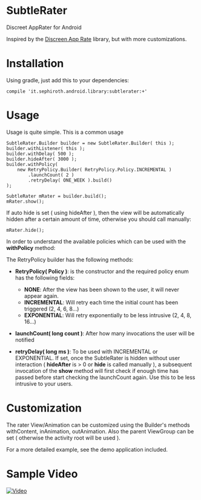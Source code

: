 SubtleRater
===========

Discreet AppRater for Android

Inspired by the [Discreen App Rate][1] library, but with more customizations.

# Installation
Using gradle, just add this to your dependencies:

	compile 'it.sephiroth.android.library:subtlerater:+'


# Usage
Usage is quite simple. This is a common usage

    SubtleRater.Builder builder = new SubtleRater.Builder( this );
    builder.withListener( this );
	builder.withDelay( 500 );
	builder.hideAfter( 3000 );
	builder.withPolicy( 
		new RetryPolicy.Builder( RetryPolicy.Policy.INCREMENTAL )
			.launchCount( 2 )
			.retryDelay( ONE_WEEK ).build()
	);
	
	SubtleRater mRater = builder.build();
	mRater.show();
	
If auto hide is set ( using hideAfter ), then the view will be automatically hidden after a certain amount of time, otherwise you should call manually:

	mRater.hide();
	
In order to understand the available policies which can be used with the **withPolicy** method:

The RetryPolicy builder has the following methods:

* **RetryPolicy( Policy )**: is the constructor and the required policy enum has the following fields: 

	* **NONE**: After the view has been shown to the user, it will never appear again.
	* **INCREMENTAL**: Will retry each time the initial count has been triggered (2, 4, 6, 8...)
	* **EXPONENTIAL**: Will retry exponentially to be less intrusive (2, 4, 8, 16...)

* **launchCount( long count )**: After how many invocations the user will be notified
* **retryDelay( long ms )**: To be used with INCREMENTAL or EXPONENTIAL. If set, once the SubtleRater is hidden without user interaction ( **hideAfter** is > 0 or **hide** is called manually ), a subsequent invocation of the **show** method will first check if enough time has passed before start checking the launchCount again. Use this to be less intrusive to your users.

# Customization

The rater View/Animation can be customized using the Builder's methods withContent, inAnimation, outAnimation. Also the parent ViewGroup can be set ( otherwise the activity root will be used ).

For a more detailed example, see the demo application included.


# Sample Video
[![Video](https://i.ytimg.com/vi/i-po9n-kiL4/3.jpg?1394313141348)](http://www.youtube.com/watch?v=i-po9n-kiL4&feature=youtu.be)



[1]: https://github.com/PomepuyN/discreet-app-rate
